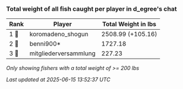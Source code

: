 ### Total weight of all fish caught per player in d_egree's chat
| Rank | Player | Total Weight in lbs |
|------|--------|---------|
| 1 🥇  | koromadeno_shogun | 2508.99 (+105.16) |
| 2 🥈  | benni900* | 1727.18 |
| 3 🥉  | mitgliederversammlung | 227.23 |

_Only showing fishers with a total weight of >= 200 lbs_

_Last updated at 2025-06-15 13:52:37 UTC_